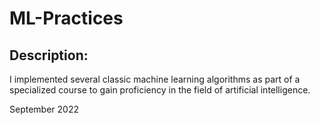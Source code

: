 # ML-Practices

## Description:

I implemented several classic machine learning algorithms as part of a specialized course to gain proficiency in the field of artificial intelligence.

September 2022
